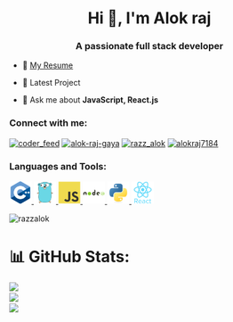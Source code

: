 <h1 align="center">Hi 👋, I'm Alok raj</h1>
<h3 align="center">A passionate full stack developer</h3>

- 📑  [My Resume]([https://drive.google.com/file/d/13DsFBW6ihnV4HVtQzGB-erDqhNov4zZ0/view?usp=sharing])
- 🔭  Latest Project [](https://github.com/)

- 💬 Ask me about **JavaScript, React.js**

<h3 align="left">Connect with me:</h3>
<p align="left">
<a href="https://twitter.com/coder_feed" target="blank"><img align="center" src="https://raw.githubusercontent.com/rahuldkjain/github-profile-readme-generator/master/src/images/icons/Social/twitter.svg" alt="coder_feed" height="30" width="40" /></a>
<a href="https://linkedin.com/in/alok-raj-gaya" target="blank"><img align="center" src="https://raw.githubusercontent.com/rahuldkjain/github-profile-readme-generator/master/src/images/icons/Social/linked-in-alt.svg" alt="alok-raj-gaya" height="30" width="40" /></a>
<a href="https://instagram.com/razz_alok" target="blank"><img align="center" src="https://raw.githubusercontent.com/rahuldkjain/github-profile-readme-generator/master/src/images/icons/Social/instagram.svg" alt="razz_alok" height="30" width="40" /></a>
<a href="https://www.hackerrank.com/alokraj7184" target="blank"><img align="center" src="https://raw.githubusercontent.com/rahuldkjain/github-profile-readme-generator/master/src/images/icons/Social/hackerrank.svg" alt="alokraj7184" height="30" width="40" /></a>
</p>

<h3 align="left">Languages and Tools:</h3>
<p align="left"> <a href="https://www.w3schools.com/cpp/" target="_blank" rel="noreferrer"> <img src="https://raw.githubusercontent.com/devicons/devicon/master/icons/cplusplus/cplusplus-original.svg" alt="cplusplus" width="40" height="40"/> </a> <a href="https://golang.org" target="_blank" rel="noreferrer"> <img src="https://raw.githubusercontent.com/devicons/devicon/master/icons/go/go-original.svg" alt="go" width="40" height="40"/> </a> <a href="https://developer.mozilla.org/en-US/docs/Web/JavaScript" target="_blank" rel="noreferrer"> <img src="https://raw.githubusercontent.com/devicons/devicon/master/icons/javascript/javascript-original.svg" alt="javascript" width="40" height="40"/> </a> <a href="https://nodejs.org" target="_blank" rel="noreferrer"> <img src="https://raw.githubusercontent.com/devicons/devicon/master/icons/nodejs/nodejs-original-wordmark.svg" alt="nodejs" width="40" height="40"/> </a> <a href="https://www.python.org" target="_blank" rel="noreferrer"> <img src="https://raw.githubusercontent.com/devicons/devicon/master/icons/python/python-original.svg" alt="python" width="40" height="40"/> </a> <a href="https://reactjs.org/" target="_blank" rel="noreferrer"> <img src="https://raw.githubusercontent.com/devicons/devicon/master/icons/react/react-original-wordmark.svg" alt="react" width="40" height="40"/> </a> </p>

<p><img align="center" src="https://github-readme-stats.vercel.app/api/top-langs?username=razzalok&show_icons=true&locale=en&layout=compact" alt="razzalok" /></p>



# 📊 GitHub Stats:
![](https://github-readme-stats.vercel.app/api?username=razzalok&theme=dark&hide_border=false&include_all_commits=false&count_private=false)<br/>
![](https://github-readme-streak-stats.herokuapp.com/?user=razzalok&theme=dark&hide_border=false)<br/>
![](https://github-readme-stats.vercel.app/api/top-langs/?username=razzalok&theme=dark&hide_border=false&include_all_commits=false&count_private=false&layout=compact)
